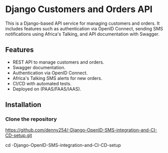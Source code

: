 # Django Customers and Orders API

This is a Django-based API service for managing customers and orders. It includes features such as authentication via OpenID Connect, sending SMS notifications using Africa's Talking, and API documentation with Swagger.

## Features

- REST API to manage customers and orders.
- Swagger documentation.
- Authentication via OpenID Connect.
- Africa's Talking SMS alerts for new orders.
- CI/CD with automated tests.
- Deployed on (PAAS/FAAS/IAAS).

## Installation

###  Clone the repository


https://github.com/denny254/-Django-OpenID-SMS-integration-and-CI-CD-setup.git


cd -Django-OpenID-SMS-integration-and-CI-CD-setup
